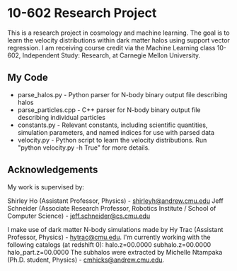 10-602 Research Project
=======================

This is a research project in cosmology and machine learning. 
The goal is to learn the velocity distributions within dark matter halos using support vector regression. 
I am receiving course credit via the Machine Learning class 10-602, Independent Study: Research, at Carnegie Mellon University.

My Code
-------

*   parse_halos.py - Python parser for N-body binary output file describing halos 
*   parse_particles.cpp - C++ parser for N-body binary output file describing individual particles
*   constants.py - Relevant constants, including scientific quantities, simulation parameters, and named indices for use with parsed data     		      
*   velocity.py - Python script to learn the velocity distributions. Run "python velocity.py -h True" for more details.

Acknowledgements
----------------

My work is supervised by:

   Shirley Ho (Assistant Professor, Physics) - shirleyh@andrew.cmu.edu
   Jeff Schneider (Associate Research Professor, Robotics Institute / School of Computer Science) - jeff.schneider@cs.cmu.edu

I make use of dark matter N-body simulations made by Hy Trac (Assistant Professor, Physics) - hytrac@cmu.edu.
I'm currently working with the following catalogs (at redshift 0):
    halo.z=00.0000
    subhalo.z=00.0000
    halo_part.z=00.0000
The subhalos were extracted by Michelle Ntampaka (Ph.D. student, Physics) - cmhicks@andrew.cmu.edu.